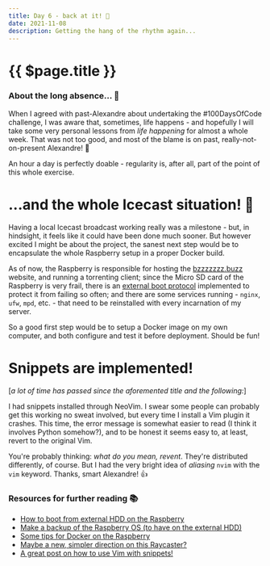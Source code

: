 ```yaml
---
title: Day 6 - back at it! 💪
date: 2021-11-08
description: Getting the hang of the rhythm again...
---
```


# {{ $page.title }}

### About the long absence... 🌃

When I agreed with past-Alexandre about undertaking the #100DaysOfCode challenge, I was aware that, sometimes, life happens - and hopefully I will take some very personal lessons from *life happening* for almost a whole week. That was not too good, and most of the blame is on past, really-not-on-present Alexandre! 🤫

An hour a day is perfectly doable - regularity is, after all, part of the point of this whole exercise. 

# ...and the whole Icecast situation! 📡

Having a local Icecast broadcast working really was a milestone - but, in hindsight, it feels like it could have been done much sooner. But however excited I might be about the project, the sanest next step would be to encapsulate the whole Raspberry setup in a proper Docker build.

As of now, the Raspberry is responsible for hosting the [bzzzzzzz.buzz](https://bzzzzzzz.buzz) website, and running a torrenting client; since the Micro SD card of the Raspberry is very frail, there is an [external boot protocol](https://raspiserver.com/how-to-boot-from-external-hdd-on-raspberry-pi/) implemented to protect it from failing so often; and there are some services running - `nginx`, `ufw`, `mpd`, etc. - that need to be reinstalled with every incarnation of my server.

So a good first step would be to setup a Docker image on my own computer, and both configure and test it before deployment. Should be fun!

# Snippets are implemented!

[*a lot of time has passed since the aforemented title and the following:*]

I had snippets installed through NeoVim. I swear some people can probably get this working no sweat involved, but every time I install a Vim plugin it crashes. This time, the error message is somewhat easier to read (I think it involves Python somehow?), and to be honest it seems easy to, at least, revert to the original Vim. 

You're probably thinking: *what do you mean, revent*. They're distributed differently, of course. But I had the very bright idea of *aliasing* `nvim` with the `vim` keyword. Thanks, smart Alexandre! 👍

### Resources for further reading 📚
- [How to boot from external HDD on the Raspberry](https://raspiserver.com/how-to-boot-from-external-hdd-on-raspberry-pi/)
- [Make a backup of the Raspberry OS (to have on the external HDD)](https://raspberrypi.stackexchange.com/questions/5427/can-a-raspberry-pi-be-used-to-create-a-backup-of-itself/5492)
- [Some tips for Docker on the Raspberry](https://blog.alexellis.io/5-things-docker-rpi/)
- [Maybe a new, simpler direction on this Raycaster?](https://www.playfuljs.com/a-first-person-engine-in-265-lines/)
- [A great post on how to use Vim with snippets!](https://castel.dev/post/lecture-notes-1/)
